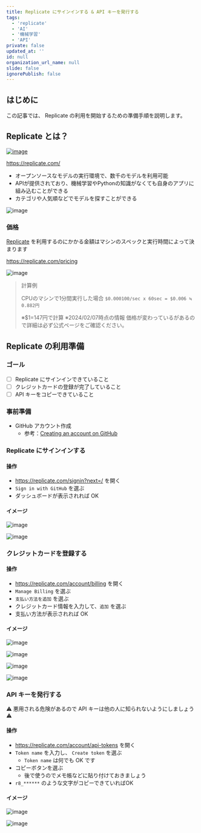 ```yaml
---
title: Replicate にサインインする & API キーを発行する
tags:
  - 'replicate'
  - 'AI'
  - '機械学習'
  - 'API'
private: false
updated_at: ''
id: null
organization_url_name: null
slide: false
ignorePublish: false
---
```


## はじめに

この記事では、 Replicate の利用を開始するための準備手順を説明します。


<!-- ../parts/replicate/about.md -->
## Replicate とは？

[![image](https://i.imgur.com/R4kKcAZ.png)](https://replicate.com/)

https://replicate.com/

- オープンソースなモデルの実行環境で、数千のモデルを利用可能
- APIが提供されており、機械学習やPythonの知識がなくても自身のアプリに組み込むことができる
- カテゴリや人気順などでモデルを探すことができる

![image](https://i.imgur.com/u1c4mhk.png)

### 価格

[Replicate](https://replicate.com/) を利用するのにかかる金額はマシンのスペックと実行時間によって決まります

https://replicate.com/pricing

![image](https://i.imgur.com/Km1qpzA.png)

> 計算例
>
> CPUのマシンで1分間実行した場合
> `$0.000100/sec x 60sec = $0.006 ≒ 0.882円`
>
> ※$1=147円で計算
> ※2024/02/07時点の情報
> 価格が変わっているがあるので詳細は必ず公式ページをご確認ください。



<!-- ../parts/replicate/registration.md -->
## Replicate の利用準備

### ゴール

- [ ] Replicate にサインインできていること
- [ ] クレジットカードの登録が完了していること
- [ ] API キーをコピーできていること

### 事前準備

- GitHub アカウント作成
  - 参考：[Creating an account on GitHub](https://docs.github.com/ja/get-started/start-your-journey/creating-an-account-on-github)

### Replicate にサインインする

#### 操作

- https://replicate.com/signin?next=/ を開く
- `Sign in with GitHub` を選ぶ
- ダッシュボードが表示されれば OK

#### イメージ

![image](https://i.imgur.com/Ibxaw28.png)

![image](https://i.imgur.com/ekFC5yr.png)

### クレジットカードを登録する

#### 操作

- https://replicate.com/account/billing を開く
- `Manage Billing` を選ぶ
- `支払い方法を追加` を選ぶ
- クレジットカード情報を入力して、`追加` を選ぶ
- 支払い方法が表示されれば OK

#### イメージ

![image](https://i.imgur.com/itzCq4s.png)

![image](https://i.imgur.com/Pb0AyqG.png)

![image](https://i.imgur.com/pMtyhDM.png)

![image](https://i.imgur.com/tXfye59.png)

### API キーを発行する

⚠ 悪用される危険があるので API キーは他の人に知られないようにしましょう ⚠

#### 操作

- https://replicate.com/account/api-tokens を開く
- `Token name` を入力し、 `Create token` を選ぶ
  - `Token name` は何でも OK です
- コピーボタンを選ぶ
  - 後で使うのでメモ帳などに貼り付けておきましょう
- `r8_******` のような文字がコピーできていればOK

#### イメージ

![image](https://i.imgur.com/YNhNtHK.png)

![image](https://i.imgur.com/0WW3avP.png)


